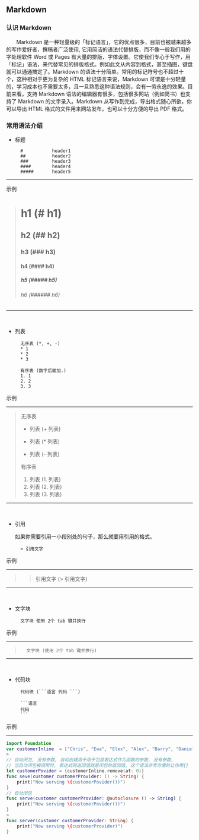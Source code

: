 ## Markdown

### 认识 Markdown
&nbsp;&nbsp;&nbsp;&nbsp;&nbsp;&nbsp;&nbsp;Markdown 是一种轻量级的「标记语言」，它的优点很多，目前也被越来越多的写作爱好者，撰稿者广泛使用, 它用简洁的语法代替排版，而不像一般我们用的字处理软件 Word 或 Pages 有大量的排版、字体设置。它使我们专心于写作，用「标记」语法，来代替常见的排版格式。例如此文从内容到格式，甚至插图，键盘就可以通通搞定了。Markdown 的语法十分简单。常用的标记符号也不超过十个，这种相对于更为复杂的 HTML 标记语言来说，Markdown 可谓是十分轻量的，学习成本也不需要太多，且一旦熟悉这种语法规则，会有一劳永逸的效果。目前来看，支持 Markdown 语法的编辑器有很多，包括很多网站（例如简书）也支持了 Markdown 的文字录入。Markdown 从写作到完成，导出格式随心所欲，你可以导出 HTML 格式的文件用来网站发布，也可以十分方便的导出 PDF 格式。


### 常用语法介绍

* 标题	
		
		# 			header1
		## 			header2
		###			header3
		####		header4
		#####		header5
		
******** 
示例 

> # h1 (# h1)
> ## h2 (## h2)
> ### h3 (### h3)
> #### h4 (#### h4)
> ##### h5 (##### h5)
> ###### h6 (###### h6)

******* 
<br>

* 列表
		
		无序表 (*, +, -)
		* 1
		* 2
		* 3
		
		有序表 (数字后面加.)
		1. 1
		2. 2
		3. 3
	
示例
*****
> 无序表
> 
> + 列表 (+ 列表)
> * 列表 (* 列表)
> - 列表 (- 列表)
> 
> 有序表
> 
> 1. 列表 (1. 列表)
> 2. 列表 (2. 列表)
> 3. 列表 (3. 列表)

****
<br>


* 引用

	如果你需要引用一小段别处的句子，那么就要用引用的格式。


		> 引用文字


示例
*****
> > 引用文字 (> 引用文字)

****
<br>

* 文字块

		文字块 使用 2个 tab 键并换行
		
示例
*****
>		文字块 (使用 2个 tab 键并换行)

****
<br>
		
* 代码块
		
		代码块 (```语言 代码 ```)
		
		```语言
		代码
		```
示例
*****	
> 
```Swift
import Foundation
var customerInline  = ["Chris", "Ewa", "Elex", "Alex", "Barry", "Daniel"]
>
// 自动闭包, 没有参数, 自动创建用于用于包装表达式作为函数的参数, 没有参数, 
// 当自动闭包被调用时, 表达式的返回值就是闭包的返回值, 这个语法非常方便的让你用{}
let customerPovider = {customerInline.remove(at: 0)}
func seve(customer customerProvider: () -> String) {
	print("Now serving \(customerPovider())")
}
// 自动闭包
func serve(customer customerProvider: @autoclosure () -> String) {
   	print("Now serving \(customerPovider())")
}
>
func server(customer customerProvider: String) {
	print("Now serving \(customerProvider)")
}
```
